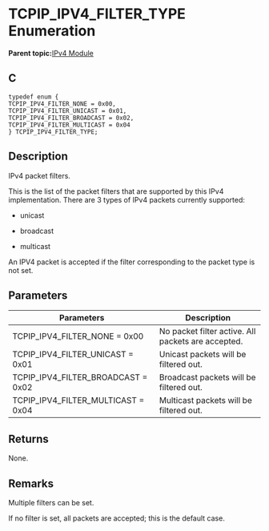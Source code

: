 # TCPIP\_IPV4\_FILTER\_TYPE Enumeration

**Parent topic:**[IPv4 Module](GUID-EA29E72F-4194-41F9-9F19-D8BBA00D62F2.md)

## C

```
typedef enum {
TCPIP_IPV4_FILTER_NONE = 0x00,
TCPIP_IPV4_FILTER_UNICAST = 0x01,
TCPIP_IPV4_FILTER_BROADCAST = 0x02,
TCPIP_IPV4_FILTER_MULTICAST = 0x04
} TCPIP_IPV4_FILTER_TYPE;
```

## Description

IPv4 packet filters.

This is the list of the packet filters that are supported by this IPv4 implementation. There are 3 types of IPv4 packets currently supported:

-   unicast

-   broadcast

-   multicast


An IPV4 packet is accepted if the filter corresponding to the packet type is not set.

## Parameters

|Parameters|Description|
|----------|-----------|
|TCPIP\_IPV4\_FILTER\_NONE = 0x00|No packet filter active. All packets are accepted.|
|TCPIP\_IPV4\_FILTER\_UNICAST = 0x01|Unicast packets will be filtered out.|
|TCPIP\_IPV4\_FILTER\_BROADCAST = 0x02|Broadcast packets will be filtered out.|
|TCPIP\_IPV4\_FILTER\_MULTICAST = 0x04|Multicast packets will be filtered out.|

## Returns

None.

## Remarks

Multiple filters can be set.

If no filter is set, all packets are accepted; this is the default case.

